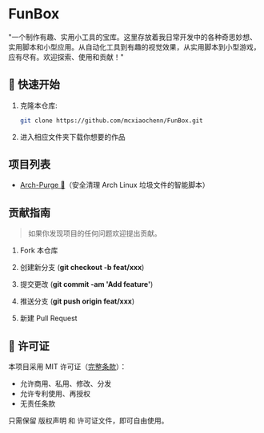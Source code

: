 # FunBox
"一个制作有趣、实用小工具的宝库。这里存放着我日常开发中的各种奇思妙想、实用脚本和小型应用。从自动化工具到有趣的视觉效果，从实用脚本到小型游戏，应有尽有。欢迎探索、使用和贡献！"



## 🚀 快速开始

1. 克隆本仓库:
   ```bash
   git clone https://github.com/mcxiaochenn/FunBox.git
   ```

2. 进入相应文件夹下载你想要的作品

## 项目列表

 - [Arch-Purge 🧹](Arch-Linux/Arch-Purge/README.md)（安全清理 Arch Linux 垃圾文件的智能脚本）


## 贡献指南

> 如果你发现项目的任何问题欢迎提出贡献。

1. Fork 本仓库

2. 创建新分支 (**git checkout -b feat/xxx**)

3. 提交更改 (**git commit -am 'Add feature'**)

4. 推送分支 (**git push origin feat/xxx**)

5. 新建 Pull Request


## 📜 许可证
本项目采用 MIT 许可证（[完整条款]((LICENSE))）：
- 允许商用、私用、修改、分发
- 允许专利使用、再授权
- 无责任条款

只需保留 版权声明 和 许可证文件，即可自由使用。
